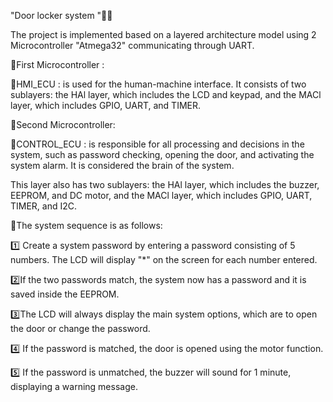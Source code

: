 
"Door locker system "🔐🚪


The project is implemented based on a layered architecture model using 2 Microcontroller "Atmega32" communicating through UART.

💫First Microcontroller :

🔹HMI_ECU : is used for the human-machine interface.
It consists of two sublayers: the HAl layer, which includes the LCD and keypad, and the MACl layer, which includes GPIO, UART, and TIMER.

💫Second Microcontroller:

🔹CONTROL_ECU : is responsible for all processing and decisions in the system, such as password checking, opening the door, and activating the system alarm. It is considered the brain of the system.

This layer also has two sublayers: the HAl layer, which includes the buzzer, EEPROM, and DC motor, and the MACl layer, which includes GPIO, UART, TIMER, and I2C.


💫The system sequence is as follows:

1️⃣ Create a system password by entering a password consisting of 5 numbers. The LCD will display "*" on the screen for each number entered.

2️⃣If the two passwords match, the system now has a password and it is saved inside the EEPROM.

3️⃣The LCD will always display the main system options, which are to open the door or change the password.

4️⃣ If the password is matched, the door is opened using the motor function.

5️⃣ If the password is unmatched, the buzzer will sound for 1 minute, displaying a warning message.
